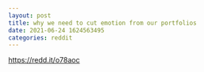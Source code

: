 ```yaml
--- 
layout: post 
title: why we need to cut emotion from our portfolios 
date: 2021-06-24 1624563495 
categories: reddit 
--- 
```

https://redd.it/o78aoc
